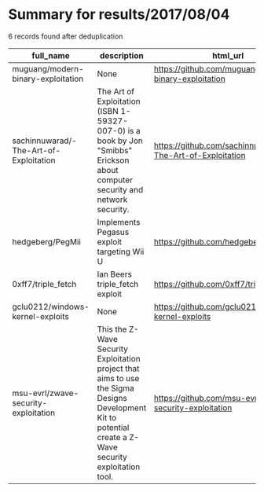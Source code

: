 
# Summary for results/2017/08/04
    
6 records found after deduplication

| full_name | description | html_url | matched_list | matched_count | pushed_at | size | stargazers_count | language | forks_count | vul_ids |
|----------------------------------------|-----------------------------------------------------------------------------------------------------------------------------------------------------------|-----------------------------------------------------------|----------------|-----------------|---------------------------|--------|--------------------|------------|---------------|-----------|
| muguang/modern-binary-exploitation | None | https://github.com/muguang/modern-binary-exploitation | ['exploit'] | 1 | 2017-08-04 02:31:03+00:00 | 236 | 0 | | 0 | [] |
| sachinnuwarad/-The-Art-of-Exploitation | The Art of Exploitation (ISBN 1-59327-007-0) is a book by Jon "Smibbs" Erickson about computer security and network security. | https://github.com/sachinnuwarad/-The-Art-of-Exploitation | ['exploit'] | 1 | 2017-08-04 03:08:23+00:00 | 47 | 0 | C | 0 | [] |
| hedgeberg/PegMii | Implements Pegasus exploit targeting Wii U | https://github.com/hedgeberg/PegMii | ['exploit'] | 1 | 2017-08-04 04:12:16+00:00 | 3 | 4 | JavaScript | 0 | [] |
| 0xff7/triple_fetch | Ian Beers triple_fetch exploit | https://github.com/0xff7/triple_fetch | ['exploit'] | 1 | 2017-08-04 02:02:01+00:00 | 875 | 2 | | 2 | [] |
| gclu0212/windows-kernel-exploits | None | https://github.com/gclu0212/windows-kernel-exploits | ['exploit'] | 1 | 2017-08-04 05:25:45+00:00 | 64245 | 0 | C | 0 | [] |
| msu-evrl/zwave-security-exploitation | This the Z-Wave Security Exploitation project that aims to use the Sigma Designs Development Kit to potential create a Z-Wave security exploitation tool. | https://github.com/msu-evrl/zwave-security-exploitation | ['exploit'] | 1 | 2017-08-04 16:58:23+00:00 | 0 | 1 | | 1 | [] |
